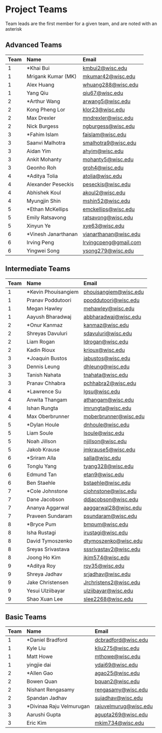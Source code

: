 # Project Teams
Team leads are the first member for a given team, and are noted with an asterisk
## Advanced Teams
| Team | Name | Email |
|:-----|:------|:-----|
|1|*Khai Bui|kmbui2@wisc.edu|
|1|Mrigank Kumar (MK)|mkumar42@wisc.edu|
|1|Alex Huang|whuang288@wisc.edu|
|1|Yang Qiu|qiu67@wisc.edu|
|2|*Arthur Wang|arwang5@wisc.edu|
|2|Kong Pheng Lor|klor23@wisc.edu|
|2|Max Drexler|mndrexler@wisc.edu|
|2|Nick Burgess|ngburgess@wisc.edu|
|3|*Fahim Islam|faislam@wisc.edu|
|3|Saanvi Malhotra|smalhotra9@wisc.edu|
|3|Aidan Yim|ahyim@wisc.edu|
|3|Ankit Mohanty|mohanty5@wisc.edu|
|3|Geonho Roh|groh4@wisc.edu|
|4|*Aditya Tolia|atolia@wisc.edu|
|4|Alexander Peseckis|peseckis@wisc.edu|
|4|Abhishek Koul|akoul2@wisc.edu|
|4|Myungjin Shin|mshin52@wisc.edu|
|5|*Ethan McKellips|emckellips@wisc.edu|
|5|Emily Ratsavong|ratsavong@wisc.edu|
|5|Xinyun Ye|xye63@wisc.edu|
|6|*Vinesh Janarthanan|vjanarthanan@wisc.edu|
|6|Irving Peng|Irvingcpeng@gmail.com|
|6|Yingwei Song|ysong279@wisc.edu|

## Intermediate Teams
| Team | Name | Email |
|:-----|:------|:-----|
|1|*Kevin Phouisangiem|phouisangiem@wisc.edu|
|1|Pranav Poddutoori|ppoddutoori@wisc.edu|
|1|Megan Hawley|mehawley@wisc.edu|
|1|Aayush Bharadwaj|abbharadwaj@wisc.edu|
|2|*Onur Kanmaz|kanmaz@wisc.edu|
|2|Shreyas Davuluri|sdavuluri@wisc.edu|
|2|Liam Rogan|ldrogan@wisc.edu|
|2|Kadin Rioux|krioux@wisc.edu|
|3|*Joaquin Bustos|jabustos@wisc.edu|
|3|Dennis Leung|dhleung@wisc.edu|
|3|Tanish Nahata|tnahata@wisc.edu|
|3|Pranav Chhabra|pchhabra2@wisc.edu|
|4|*Lawrence Su|lgsu@wisc.edu |
|4|Anwita Thangam|athangam@wisc.edu|
|4|Ishan Rungta|imrungta@wisc.edu|
|4|Max Oberbrunner|moberbrunner@wisc.edu|
|5|*Dylan Houle|dnhoule@wisc.edu|
|5|Liam Soule|lsoule@wisc.edu|
|5|Noah Jillson|njillson@wisc.edu|
|5|Jakob Krause|jmkrause5@wisc.edu|
|6|*Sriram Alla|salla@wisc.edu|
|6|Tonglu Yang|tyang328@wisc.edu|
|6|Edmund Tan|etan9@wisc.edu|
|6|Ben Staehle|bstaehle@wisc.edu|
|7|*Cole Johnstone|cjohnstone@wisc.edu|
|7|Dane Jacobson|ddjacobson@wisc.edu|
|7|Ananya Aggarwal|aaggarwal28@wisc.edu|
|7|Praveen Sundaram|psundaram@wisc.edu|
|8|*Bryce Pum|bmpum@wisc.edu|
|8|Isha Rustagi|irustagi@wisc.edu|
|8|David Tymoszenko|dtymoszenko@wisc.edu|
|8|Sreyas Srivastava|sssrivastav2@wisc.edu|
|8|Joong Ho Kim|jkim574@wisc.edu|
|9|*Aditya Roy|roy35@wisc.edu|
|9|Shreya Jadhav|srjadhav@wisc.edu|
|9|Jake Christensen|Jrchristens2@wisc.edu|
|9|Yesui Ulziibayar|ulziibayar@wisc.edu|
|9|Shao Xuan Lee|slee2268@wisc.edu|

## Basic Teams
| Team | Name | Email |
|:-----|:------|:-----|
|1|*Daniel Bradford|dcbradford@wisc.edu|
|1|Kyle Liu|kliu275@wisc.edu|
|1|Matt Howe|mthowe@wisc.edu|
|1|yingjie dai|ydai69@wisc.edu|
|2|*Allen Gao|agao25@wisc.edu|
|2|Bowen Quan|bquan2@wisc.edu|
|2|Nishant Rengasamy|rengasamy@wisc.edu|
|2|Spandan Jadhav|sujadhav@wisc.edu|
|3|*Divinaa Raju Velmurugan|rajuvelmurug@wisc.edu|
|3|Aarushi Gupta|agupta269@wisc.edu|
|3|Eric Kim|mkim734@wisc.edu|
